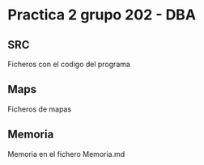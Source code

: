 # Practica 2 grupo 202 - DBA

## SRC
Ficheros con el codigo del programa
## Maps 
Ficheros de mapas
## Memoria
Memoria en el fichero Memoria.md
